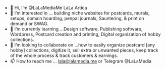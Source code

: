 - 👋 Hi, I’m @LaLaMediaMe LaLa Artica
- 👀 I’m interested in ... building niche websites for postcards, murals, setups, domain hoarding, penpal journals, Sauntering, & print on demand or SWAG.
- 🌱 I’m currently learning ...Design software, Publishing software, Wordpress, Postcard creation and printing, Digital organization of hobby collections. 
- 💞️ I’m looking to collaborate on ...how to easily organize postcard [any hobby] collections, digitize it, sell extra or unwanted pieces, keep track of the whole process & track customers & earnings. 
- 📫 How to reach me ... lala@lalamedia.me or Telegram @LaLaMedia

<!---
LaLaMediaMe/LaLaMediaMe is a ✨ special ✨ repository because its `README.md` (this file) appears on your GitHub profile.
You can click the Preview link to take a look at your changes.
--->
